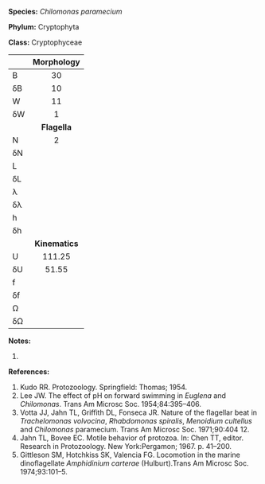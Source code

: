 **Species:** *Chilomonas paramecium*

**Phylum:** Cryptophyta

**Class:** Cryptophyceae

|    | **Morphology** |
|:-- | :------------: |
| B  | 30 |
| δB | 10 |
| W  | 11 |
| δW | 1 |
|    | **Flagella** |
| N  | 2 |
| δN |  |
| L  |  |
| δL |  |
| λ  |  |
| δλ |  |
| h  |  |
| δh |  |
|    | **Kinematics** |
| U  | 111.25 |
| δU | 51.55 |
| f  |  |
| δf |  |
| Ω  |  |
| δΩ |  |

**Notes:**

1.

**References:**

1. Kudo RR.  Protozoology.  Springfield:  Thomas; 1954.
1. Lee JW.  The effect of pH on forward swimming in *Euglena* and *Chilomonas*.  Trans Am Microsc Soc. 1954;84:395–406.
1. Votta JJ, Jahn TL, Griffith DL, Fonseca JR.  Nature of the flagellar beat in *Trachelomonas volvocina*, *Rhabdomonas spiralis*, *Menoidium cultellus* and *Chilomonas* paramecium.  Trans Am Microsc Soc. 1971;90:404 12.
1. Jahn TL, Bovee EC. Motile behavior of protozoa. In: Chen TT, editor. Research in Protozoology. New York:Pergamon; 1967. p. 41–200.
1. Gittleson SM, Hotchkiss SK, Valencia FG.  Locomotion in the marine dinoflagellate *Amphidinium carterae* (Hulburt).Trans Am Microsc Soc. 1974;93:101–5.
